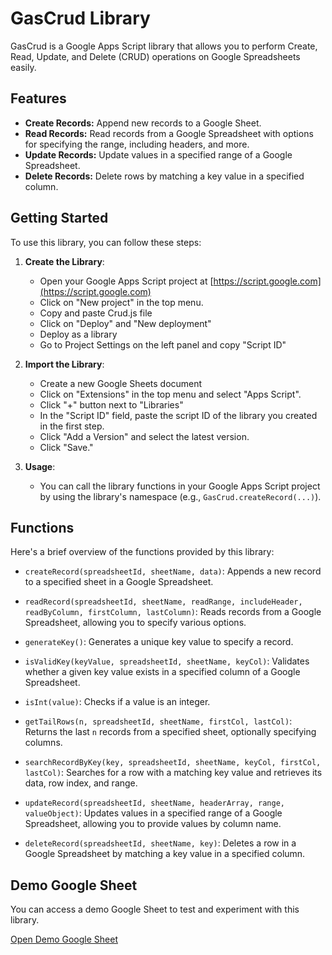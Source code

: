 # GasCrud Library

GasCrud is a Google Apps Script library that allows you to perform Create, Read, Update, and Delete (CRUD) operations on Google Spreadsheets easily.

## Features

- **Create Records:** Append new records to a Google Sheet.
- **Read Records:** Read records from a Google Spreadsheet with options for specifying the range, including headers, and more.
- **Update Records:** Update values in a specified range of a Google Spreadsheet.
- **Delete Records:** Delete rows by matching a key value in a specified column.

## Getting Started

To use this library, you can follow these steps:

1. **Create the Library**:
   - Open your Google Apps Script project at [https://script.google.com](https://script.google.com)
   - Click on "New project" in the top menu.
   - Copy and paste Crud.js file
   - Click on "Deploy" and "New deployment"
   - Deploy as a library
   - Go to Project Settings on the left panel and copy "Script ID"

2. **Import the Library**:
   - Create a new Google Sheets document
   - Click on "Extensions" in the top menu and select "Apps Script".
   - Click "+" button next to "Libraries"
   - In the "Script ID" field, paste the script ID of the library you created in the first step. 
   - Click "Add a Version" and select the latest version.
   - Click "Save."

3. **Usage**:
   - You can call the library functions in your Google Apps Script project by using the library's namespace (e.g., `GasCrud.createRecord(...)`).

## Functions

Here's a brief overview of the functions provided by this library:

- `createRecord(spreadsheetId, sheetName, data)`: Appends a new record to a specified sheet in a Google Spreadsheet.

- `readRecord(spreadsheetId, sheetName, readRange, includeHeader, readByColumn, firstColumn, lastColumn)`: Reads records from a Google Spreadsheet, allowing you to specify various options.

- `generateKey()`: Generates a unique key value to specify a record.

- `isValidKey(keyValue, spreadsheetId, sheetName, keyCol)`: Validates whether a given key value exists in a specified column of a Google Spreadsheet.

- `isInt(value)`: Checks if a value is an integer.

- `getTailRows(n, spreadsheetId, sheetName, firstCol, lastCol)`: Returns the last `n` records from a specified sheet, optionally specifying columns.

- `searchRecordByKey(key, spreadsheetId, sheetName, keyCol, firstCol, lastCol)`: Searches for a row with a matching key value and retrieves its data, row index, and range.

- `updateRecord(spreadsheetId, sheetName, headerArray, range, valueObject)`: Updates values in a specified range of a Google Spreadsheet, allowing you to provide values by column name.

- `deleteRecord(spreadsheetId, sheetName, key)`: Deletes a row in a Google Spreadsheet by matching a key value in a specified column.

## Demo Google Sheet

You can access a demo Google Sheet to test and experiment with this library.

[Open Demo Google Sheet](https://docs.google.com/spreadsheets/d/18grurtwkjYCNo2OoANzt6Dr2Q2H4fpHCv5MT9EoiNz4/edit?usp=drive_link)
